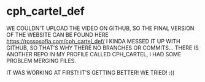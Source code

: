 # cph_cartel_def
WE COULDN'T UPLOAD THE VIDEO ON GITHUB, SO THE FINAL VERSION OF THE WEBSITE CAN BE FOUND HERE https://rossosofia.com/cph_cartel_def/
I KINDA MESSED IT UP WITH GITHUB, SO THAT'S WHY THERE NO BRANCHES OR COMMITS... THERE IS ANOTHER REPO IN MY PROFILE CALLED CPH_CARTEL, I HAD SOME PROBLEM MERGING FILES.

IT WAS WORKING AT FIRST! IT'S GETTING BETTER! WE TRIED! :((
